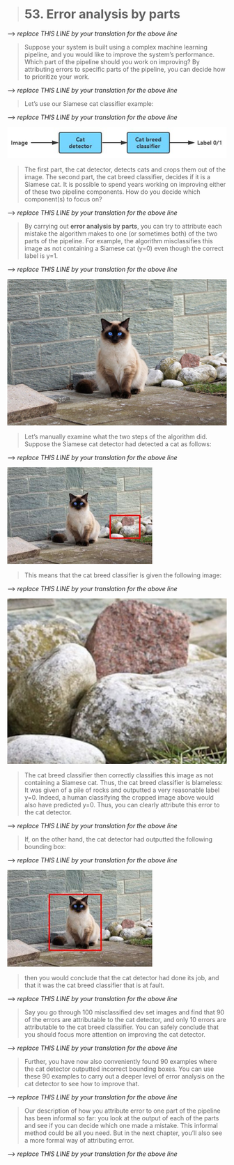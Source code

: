 > # 53. Error analysis by parts

--> _replace THIS LINE by your translation for the above line_

> Suppose your system is built using a complex machine learning pipeline, and you would like to improve the system’s performance. Which part of the pipeline should you work on improving? By attributing errors to specific parts of the pipeline, you can decide how to prioritize your work.

--> _replace THIS LINE by your translation for the above line_

> Let’s use our Siamese cat classifier example:

--> _replace THIS LINE by your translation for the above line_

![img](../imgs/C53_01.png)

> The first part, the cat detector, detects cats and crops them out of the image. The second part, the cat breed classifier, decides if it is a Siamese cat. It is possible to spend years working on improving either of these two pipeline components. How do you decide which component(s) to focus on?

--> _replace THIS LINE by your translation for the above line_

> By carrying out ​**error analysis by parts​**, you can try to attribute each mistake the algorithm makes to one (or sometimes both) of the two parts of the pipeline. For example, the algorithm misclassifies this image as not containing a Siamese cat (y=0) even though the correct label is y=1.

--> _replace THIS LINE by your translation for the above line_

![img](../imgs/C53_02.png)

> Let’s manually examine what the two steps of the algorithm did. Suppose the Siamese cat detector had detected a cat as follows:

--> _replace THIS LINE by your translation for the above line_

![img](../imgs/C53_03.png)

> This means that the cat breed classifier is given the following image:

--> _replace THIS LINE by your translation for the above line_

![img](../imgs/C53_04.png)

> The cat breed classifier then correctly classifies this image as not containing a Siamese cat. Thus, the cat breed classifier is blameless: It was given of a pile of rocks and outputted a very reasonable label y=0. Indeed, a human classifying the cropped image above would also have predicted y=0. Thus, you can clearly attribute this error to the cat detector.

--> _replace THIS LINE by your translation for the above line_

> If, on the other hand, the cat detector had outputted the following bounding box:

--> _replace THIS LINE by your translation for the above line_

![img](../imgs/C53_05.png)

> then you would conclude that the cat detector had done its job, and that it was the cat breed classifier that is at fault.

--> _replace THIS LINE by your translation for the above line_

> Say you go through 100 misclassified dev set images and find that 90 of the errors are attributable to the cat detector, and only 10 errors are attributable to the cat breed classifier. You can safely conclude that you should focus more attention on improving the cat detector.

--> _replace THIS LINE by your translation for the above line_

> Further, you have now also conveniently found 90 examples where the cat detector outputted incorrect bounding boxes. You can use these 90 examples to carry out a deeper level of error analysis on the cat detector to see how to improve that.

--> _replace THIS LINE by your translation for the above line_

> Our description of how you attribute error to one part of the pipeline has been informal so far: you look at the output of each of the parts and see if you can decide which one made a mistake. This informal method could be all you need. But in the next chapter, you’ll also see a more formal way of attributing error.

--> _replace THIS LINE by your translation for the above line_
